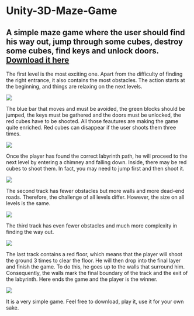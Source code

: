 # Unity-3D-Maze-Game
## A simple maze game where the user should find his way out, jump through some cubes, destroy some cubes, find keys and unlock doors. [Download it here](https://drive.google.com/open?id=1g303BuVevAUh9DoiEph5xe5JATb04Kl2)


The first level is the most exciting one. Apart from the difficulty of finding the right entrance, it also contains the most obstacles. The action starts at the beginning, and things are relaxing on the next levels.

<img src= "https://imgur.com/G6mQXDu.png"/>

The blue bar that moves and must be avoided, the green blocks should be jumped, the keys must be gathered and the doors must be unlocked, the red cubes have to be shooted. All those feautures are making the game quite enriched. Red cubes can disappear if the user shoots them three times. 

<img src= "https://i.imgur.com/WExy26t.png"/>

Once the player has found the correct labyrinth path, he will proceed to the next level by entering a chimney and falling down. Inside, there may be red cubes to shoot them. In fact, you may need to jump first and then shoot it. 

<img src= "https://imgur.com/ZIecF4E.png"/>

The second track has fewer obstacles but more walls and more dead-end roads. Therefore, the challenge of all levels differ. However, the size on all levels is the same.

<img src= "https://imgur.com/MBDYEl2.png"/>

The third track has even fewer obstacles and much more complexity in finding the way out.

<img src= "https://imgur.com/joXweik.png"/>

The last track contains a red floor, which means that the player will shoot the ground 3 times to clear the floor. He will then drop into the final layer and finish the game. To do this, he goes up to the walls that surround him. Consequently, the walls mark the final boundary of the track and the exit of the labyrinth. Here ends the game and the player is the winner.

<img src= "https://imgur.com/l9VGhwd.png"/>

It is a very simple game. Feel free to download, play it, use it for your own sake. 
